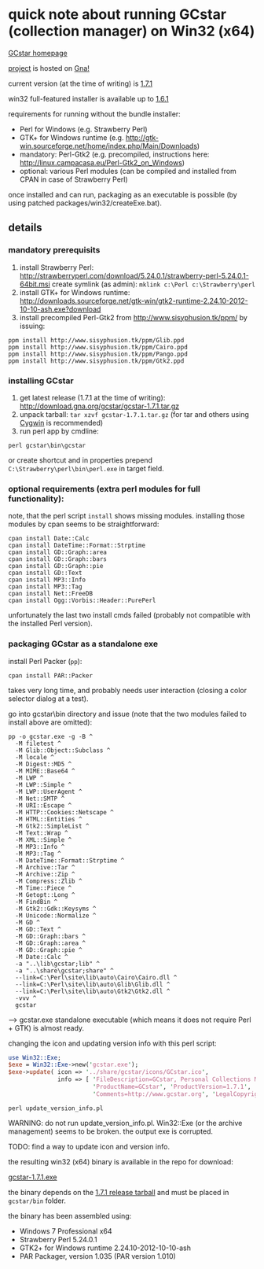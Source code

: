 # quick note about running GCstar (collection manager) on Win32 (x64)

[GCstar homepage](http://www.gcstar.org/index.en.php)

[project](https://gna.org/projects/gcstar) is hosted on [Gna!](https://gna.org)

current version (at the time of writing) is [1.7.1](http://download.gna.org/gcstar/gcstar-1.7.1.tar.gz)

win32 full-featured installer is available up to [1.6.1](http://download.gna.org/gcstar/win32/GCstar_1.6.1_Setup.exe)

requirements for running without the bundle installer:

* Perl for Windows (e.g. Strawberry Perl)
* GTK+ for Windows runtime (e.g. http://gtk-win.sourceforge.net/home/index.php/Main/Downloads)
* mandatory: Perl-Gtk2 (e.g. precompiled, instructions here: http://linux.campacasa.eu/Perl-Gtk2_on_Windows)
* optional: various Perl modules (can be compiled and installed from CPAN in case of Strawberry Perl)

once installed and can run, packaging as an executable is possible (by using patched packages/win32/createExe.bat).

## details

### mandatory prerequisits

1. install Strawberry Perl: http://strawberryperl.com/download/5.24.0.1/strawberry-perl-5.24.0.1-64bit.msi
create symlink (as admin): `mklink c:\Perl c:\Strawberry\perl`
2. install GTK+ for Windows runtime: http://downloads.sourceforge.net/gtk-win/gtk2-runtime-2.24.10-2012-10-10-ash.exe?download
3. install precompiled Perl-Gtk2 from http://www.sisyphusion.tk/ppm/ by issuing:
```
ppm install http://www.sisyphusion.tk/ppm/Glib.ppd
ppm install http://www.sisyphusion.tk/ppm/Cairo.ppd
ppm install http://www.sisyphusion.tk/ppm/Pango.ppd
ppm install http://www.sisyphusion.tk/ppm/Gtk2.ppd
```

### installing GCstar

1. get latest release (1.7.1 at the time of writing): http://download.gna.org/gcstar/gcstar-1.7.1.tar.gz
2. unpack tarball: `tar xzvf gcstar-1.7.1.tar.gz`
(for tar and others using [Cygwin](https://www.cygwin.com/) is recommended)
3. run perl app by cmdline:
```
perl gcstar\bin\gcstar
```
or create shortcut and in properties prepend `C:\Strawberry\perl\bin\perl.exe` in target field.

### optional requirements (extra perl modules for full functionality):

note, that the perl script `install` shows missing modules.
installing those modules by cpan seems to be straightforward:
```
cpan install Date::Calc
cpan install DateTime::Format::Strptime
cpan install GD::Graph::area
cpan install GD::Graph::bars
cpan install GD::Graph::pie
cpan install GD::Text
cpan install MP3::Info
cpan install MP3::Tag
cpan install Net::FreeDB
cpan install Ogg::Vorbis::Header::PurePerl
```

unfortunately the last two install cmds failed (probably not compatible with the installed Perl version).

### packaging GCstar as a standalone exe

install Perl Packer (`pp`):
```
cpan install PAR::Packer
```

takes very long time, and probably needs user interaction (closing a color selector dialog at a test).

go into gcstar\bin directory and issue (note that the two modules failed to install above are omitted):
```
pp -o gcstar.exe -g -B ^
  -M filetest ^
  -M Glib::Object::Subclass ^
  -M locale ^
  -M Digest::MD5 ^
  -M MIME::Base64 ^
  -M LWP ^
  -M LWP::Simple ^
  -M LWP::UserAgent ^
  -M Net::SMTP ^
  -M URI::Escape ^
  -M HTTP::Cookies::Netscape ^
  -M HTML::Entities ^
  -M Gtk2::SimpleList ^
  -M Text::Wrap ^
  -M XML::Simple ^
  -M MP3::Info ^
  -M MP3::Tag ^
  -M DateTime::Format::Strptime ^
  -M Archive::Tar ^
  -M Archive::Zip ^
  -M Compress::Zlib ^
  -M Time::Piece ^
  -M Getopt::Long ^
  -M FindBin ^
  -M Gtk2::Gdk::Keysyms ^
  -M Unicode::Normalize ^
  -M GD ^
  -M GD::Text ^
  -M GD::Graph::bars ^
  -M GD::Graph::area ^
  -M GD::Graph::pie ^
  -M Date::Calc ^
  -a "..\lib\gcstar;lib" ^
  -a "..\share\gcstar;share" ^
  --link=C:\Perl\site\lib\auto\Cairo\Cairo.dll ^
  --link=C:\Perl\site\lib\auto\Glib\Glib.dll ^
  --link=C:\Perl\site\lib\auto\Gtk2\Gtk2.dll ^
  -vvv ^
  gcstar
```

--> gcstar.exe standalone executable (which means it does not
require Perl + GTK) is almost ready.

changing the icon and updating version info with this perl script:
```perl
use Win32::Exe;
$exe = Win32::Exe->new('gcstar.exe');
$exe->update( icon => '../share/gcstar/icons/GCstar.ico',
              info => [ 'FileDescription=GCstar, Personal Collections Manager', 'FileVersion=1.7.1',
                        'ProductName=GCstar', 'ProductVersion=1.7.1',
                        'Comments=http://www.gcstar.org', 'LegalCopyright=GNU GPL'] );
```
```
perl update_version_info.pl
```

WARNING: do not run update_version_info.pl. Win32::Exe (or the
archive management) seems to be broken. the output exe is corrupted.

TODO: find a way to update icon and version info.

the resulting win32 (x64) binary is available in the repo for download:

[gcstar-1.7.1.exe](./gcstar-1.7.1.exe)

the binary depends on the [1.7.1 release tarball](http://download.gna.org/gcstar/gcstar-1.7.1.tar.gz) and
must be placed in `gcstar/bin` folder.

the binary has been assembled using:
* Windows 7 Professional x64
* Strawberry Perl 5.24.0.1
* GTK2+ for Windows runtime 2.24.10-2012-10-10-ash
* PAR Packager, version 1.035 (PAR version 1.010)
